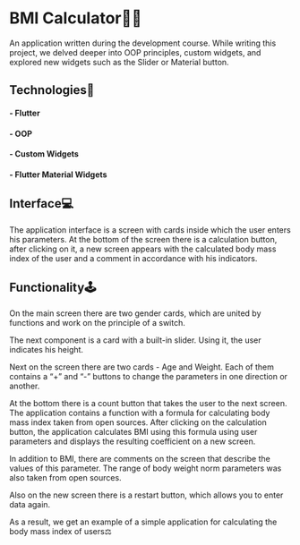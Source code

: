 # BMI Calculator🏋🏻

An application written during the development course. While writing this project, we delved deeper into OOP 
principles, custom widgets, and explored new widgets such as the Slider or Material button.

## Technologies🔧

#### - Flutter
#### - OOP
#### - Custom Widgets
#### - Flutter Material Widgets

## Interface💻

The application interface is a screen with cards inside which the user enters his parameters. 
At the bottom of the screen there is a calculation button, after clicking on it, a new screen 
appears with the calculated body mass index of the user and a comment in accordance with his indicators.

## Functionality🕹

On the main screen there are two gender cards, which are united by functions and work on 
the principle of a switch.

The next component is a card with a built-in slider. Using it, the user indicates his height.

Next on the screen there are two cards - Age and Weight. Each of them contains a “+” and “-” buttons 
to change the parameters in one direction or another.

At the bottom there is a count button that takes the user to the next screen. The application contains a 
function with a formula for calculating body mass index taken from open sources. After clicking on the 
calculation button, the application calculates BMI using this formula using user parameters and displays 
the resulting coefficient on a new screen.

In addition to BMI, there are comments on the screen that describe the values of this parameter. 
The range of body weight norm parameters was also taken from open sources.

Also on the new screen there is a restart button, which allows you to enter data again.

As a result, we get an example of a simple application for calculating the body mass index of users⚖️
